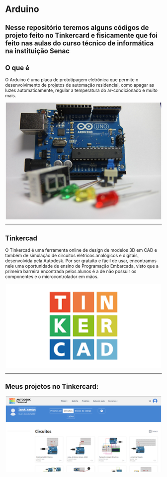 # Arduino

Nesse repositório teremos alguns códigos de projeto feito no Tinkercard e fisicamente que foi feito nas aulas do curso técnico de informática na instituição Senac
---
## O que é 
O Arduino é uma placa de prototipagem eletrônica que permite o desenvolvimento de projetos de automação residencial, como apagar as luzes automaticamente, regular a temperatura do ar-condicionado e muito mais. 

<div align="center">
  <img src="imagens/arduino.jfif" alt="Arduino" width="500" heigth="500">
</div>

--- 
## Tinkercad

O Tinkercad é uma ferramenta online de design de modelos 3D em CAD e também de simulação de circuitos elétricos analógicos e digitais, desenvolvida pela Autodesk. Por ser gratuito e fácil de usar, encontramos nele uma oportunidade de ensino de Programação Embarcada, visto que a primeira barreira encontrada pelos alunos é a de não possuir os componentes e o microcontrolador em mãos.

<div align="center">
  <img src="imagens/tinkercad.png" alt="Logo Tinkercad" width="500" heigth="500">
</div>

---
## Meus projetos no Tinkercard:

<div align="center">
  <img src="imagens/tela_tinkercad.png" alt="Meu projetos" width="500" heigth="500">
</div>
